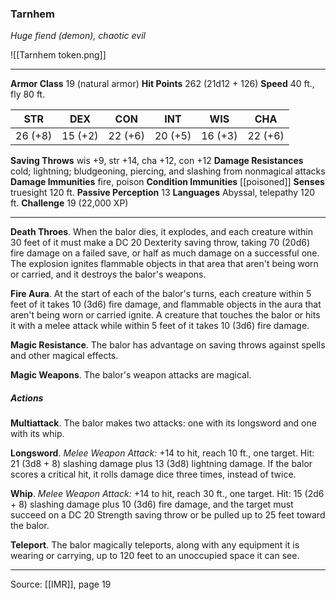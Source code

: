 ### Tarnhem
_Huge fiend (demon), chaotic evil_

![[Tarnhem token.png]]


---

**Armor Class** 19 (natural armor)
**Hit Points** 262 (21d12 + 126)
**Speed** 40 ft., fly 80 ft.

| STR     | DEX     | CON     | INT     | WIS     | CHA     |
|---------|---------|---------|---------|---------|---------|
| 26 (+8) | 15 (+2) | 22 (+6) | 20 (+5) | 16 (+3) | 22 (+6) |

**Saving Throws** wis +9, str +14, cha +12, con +12
**Damage Resistances** cold; lightning; bludgeoning, piercing, and slashing from nonmagical attacks
**Damage Immunities** fire, poison
**Condition Immunities** [[poisoned]]
**Senses** truesight 120 ft.
**Passive Perception** 13
**Languages** Abyssal, telepathy 120 ft.
**Challenge** 19 (22,000 XP)

---

**Death Throes**. When the balor dies, it explodes, and each creature within 30 feet of it must make a DC 20 Dexterity saving throw, taking 70 (20d6) fire damage on a failed save, or half as much damage on a successful one. The explosion ignites flammable objects in that area that aren't being worn or carried, and it destroys the balor's weapons.

**Fire Aura**. At the start of each of the balor's turns, each creature within 5 feet of it takes 10 (3d6) fire damage, and flammable objects in the aura that aren't being worn or carried ignite. A creature that touches the balor or hits it with a melee attack while within 5 feet of it takes 10 (3d6) fire damage.

**Magic Resistance**. The balor has advantage on saving throws against spells and other magical effects.

**Magic Weapons**. The balor's weapon attacks are magical.

##### Actions
**Multiattack**. The balor makes two attacks: one with its longsword and one with its whip.

**Longsword**. _Melee Weapon Attack:_ +14 to hit, reach 10 ft., one target. Hit: 21 (3d8 + 8) slashing damage plus 13 (3d8) lightning damage. If the balor scores a critical hit, it rolls damage dice three times, instead of twice.

**Whip**. _Melee Weapon Attack:_ +14 to hit, reach 30 ft., one target. Hit: 15 (2d6 + 8) slashing damage plus 10 (3d6) fire damage, and the target must succeed on a DC 20 Strength saving throw or be pulled up to 25 feet toward the balor.

**Teleport**. The balor magically teleports, along with any equipment it is wearing or carrying, up to 120 feet to an unoccupied space it can see.


---

Source: [[IMR]], page 19